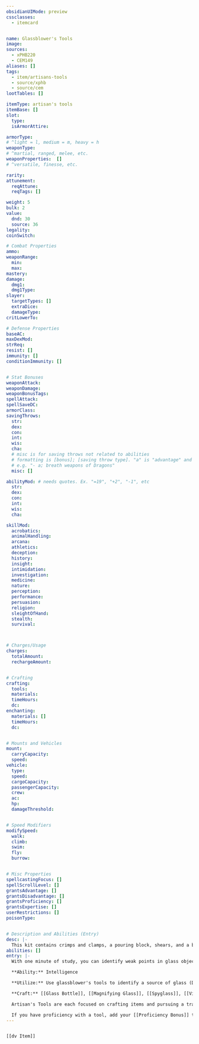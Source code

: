 ```yaml
---
obsidianUIMode: preview
cssclasses:
  - itemcard


name: Glassblower's Tools
image: 
sources: 
  - xPHB220
  - CEM149
aliases: []
tags: 
  - item/artisans-tools
  - source/xphb
  - source/cem
lootTables: []

itemType: artisan's tools
itemBase: []
slot:
  type: 
  isArmorAttire: 

armorType:  
# ^light = l, medium = m, heavy = h
weaponType:
# ^martial, ranged, melee, etc.
weaponProperties:  []
# ^versatile, finesse, etc.  

rarity: 
attunement:
  reqAttune: 
  reqTags: []

weight: 5
bulk: 2
value:
  dnd: 30
  source: 36
legality:
coinSwitch: 

# Combat Properties
ammo:
weaponRange:
  min: 
  max: 
mastery: 
damage:
  dmg1: 
  dmg1Type:  
slayer:
  targetTypes: []
  extraDice: 
  damageType: 
critLowerTo: 

# Defense Properties
baseAC: 
maxDexMod: 
strReq: 
resist: []
immunity: []
conditionImmunity: []


# Stat Bonuses
weaponAttack: 
weaponDamage: 
weaponBonusTags:
spellAttack:
spellSaveDC:
armorClass: 
savingThrows: 
  str:
  dex:
  con:
  int:
  wis:
  cha:
  # misc is for saving throws not related to abilities
  # formatting is [bonus]; [saving throw type]. "a" is "advantage" and 1,2,3 are for +1,+2,+3 etc. 
  # e.g. "- a; breath weapons of Dragons"
  misc: []

abilityMod: # needs quotes. Ex. "=19", "+2", "-1", etc
  str: 
  dex: 
  con: 
  int: 
  wis: 
  cha: 

skillMod:
  acrobatics:
  animalHandling:
  arcana:
  athletics:
  deception:
  history:
  insight:
  intimidation:
  investigation:
  medicine:
  nature:
  perception:
  performance:
  persuasion:
  religion:
  sleightOfHand:
  stealth:
  survival:



# Charges/Usage
charges:
  totalAmount: 
  rechargeAmount: 


# Crafting
crafting:
  tools: 
  materials:
  timeHours: 
  dc: 
enchanting:
  materials: []
  timeHours: 
  dc: 


# Mounts and Vehicles
mount:
  carryCapacity:
  speed:
vehicle:
  type: 
  speed:
  cargoCapacity: 
  passengerCapacity: 
  crew: 
  ac: 
  hp: 
  damageThreshold: 


# Speed Modifiers
modifySpeed:
  walk:
  climb:
  swim:
  fly:
  burrow:


# Misc Properties
spellcastingFocus: []
spellScrollLevel: []
grantsAdvantage: []
grantsDisadvantage: []
grantsProficiency: []
grantsExpertise: []
userRestrictions: []
poisonType: 


# Description and Abilities (Entry)
desc: |-
  This kit contains crimps and clamps, a pouring block, shears, and a blowpipe, items used to manipulate glass with a kiln or another source of high heat. It also contains rods of glass in various colors.
abilities: []
entry: |-
  With one minute of study, you can identify weak points in glass objects such that your successful attacks, or the successful attacks of others that you direct, are automatically critical hits.

  **Ability:** Intelligence

  **Utilize:** Use glassblower's tools to identify a source of glass (DC 10) or determine what a glass object once held (DC 20).

  **Craft:** [[Glass Bottle]], [[Magnifying Glass]], [[Spyglass]], [[Vial]]

  Artisan's Tools are each focused on crafting items and pursuing a trade. Each type of Artisan's Tools tools requires a separate proficiency.

  If you have proficiency with a tool, add your [[Proficiency Bonus]] to any ability check you make that uses the tool. If you have proficiency in a skill that's used with that check, you have [[Advantage]] on the check too.
---
```


```meta-bind-embed

[[dv Item]]

```